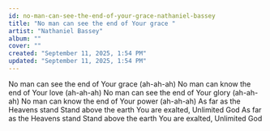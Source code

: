 ```yaml
---
id: no-man-can-see-the-end-of-your-grace-nathaniel-bassey
title: "No man can see the end of Your grace "
artist: "Nathaniel Bassey"
album: ""
cover: ""
created: "September 11, 2025, 1:54 PM"
updated: "September 11, 2025, 1:54 PM"
---
```


No man can see the end of Your grace (ah-ah-ah)
No man can know the end of Your love (ah-ah-ah)
No man can see the end of Your glory (ah-ah-ah)
No man can know the end of Your power (ah-ah-ah)
As far as the Heavens stand
Stand above the earth
You are exalted, Unlimited God
As far as the Heavens stand
Stand above the earth
You are exalted, Unlimited God
